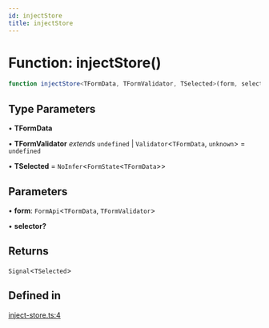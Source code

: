 ```yaml
---
id: injectStore
title: injectStore
---
```


# Function: injectStore()

```ts
function injectStore<TFormData, TFormValidator, TSelected>(form, selector?): Signal<TSelected>
```

## Type Parameters

• **TFormData**

• **TFormValidator** *extends* `undefined` \| `Validator`\<`TFormData`, `unknown`\> = `undefined`

• **TSelected** = `NoInfer`\<`FormState`\<`TFormData`\>\>

## Parameters

• **form**: `FormApi`\<`TFormData`, `TFormValidator`\>

• **selector?**

## Returns

`Signal`\<`TSelected`\>

## Defined in

[inject-store.ts:4](https://github.com/TanStack/form/blob/096bbc41b8af89898a5cd7700fd416a5eaa03028/packages/angular-form/src/inject-store.ts#L4)
